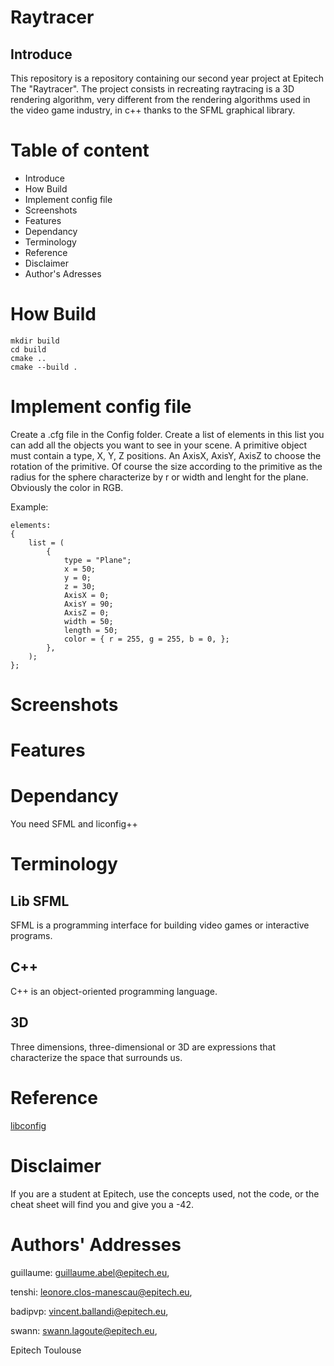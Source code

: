# Raytracer
## Introduce

This repository is a repository containing our second year project at Epitech The "Raytracer". The project consists in recreating raytracing is a 3D rendering algorithm, very different from the rendering algorithms used in the video game industry, in c++ thanks to the SFML graphical library.

# Table of content

* Introduce
* How Build
* Implement config file 
* Screenshots
* Features
* Dependancy
* Terminology
* Reference
* Disclaimer
* Author's Adresses

# How Build

```
mkdir build
cd build
cmake ..
cmake --build .
```

# Implement config file 

Create a .cfg file in the Config folder.
Create a list of elements in this list you can add all the objects you want to see in your scene.
A primitive object must contain a type, X, Y, Z positions. An AxisX, AxisY, AxisZ to choose the rotation of the primitive. Of course the size according to the primitive as the radius for the sphere characterize by r or width and lenght for the plane. Obviously the color in RGB.

Example:

```
elements:
{
    list = (
        {
            type = "Plane";
            x = 50;
            y = 0;
            z = 30;
            AxisX = 0;
            AxisY = 90;
            AxisZ = 0;
            width = 50;
            length = 50;
            color = { r = 255, g = 255, b = 0, };
        },
    );
};
```
            
# Screenshots

# Features

# Dependancy

You need SFML and liconfig++

# Terminology

## Lib SFML

SFML is a programming interface for building video games or interactive programs.

## C++

C++ is an object-oriented programming language.

## 3D

Three dimensions, three-dimensional or 3D are expressions that characterize the space that surrounds us.

# Reference

[libconfig](https://hyperrealm.github.io/libconfig/libconfig_manual.html)

# Disclaimer

If you are a student at Epitech, use the concepts used, not the code, or the cheat sheet will find you and give you a -42.

# Authors' Addresses

guillaume: guillaume.abel@epitech.eu,

tenshi: leonore.clos-manescau@epitech.eu,

badipvp: vincent.ballandi@epitech.eu,

swann: swann.lagoute@epitech.eu,

Epitech Toulouse